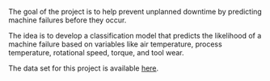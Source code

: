 The goal of the project is to help prevent unplanned downtime by predicting  machine failures before they occur.

The idea is to develop a classification model that predicts the likelihood of a machine failure based on variables like air temperature, process temperature, rotational speed, torque, and tool wear.

The data set for this project is available [here](https://archive.ics.uci.edu/dataset/601/ai4i+2020+predictive+maintenance+dataset).
